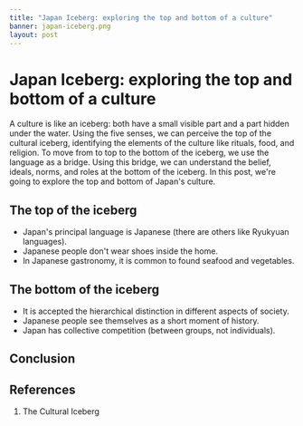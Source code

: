 ```yaml
---
title: "Japan Iceberg: exploring the top and bottom of a culture"
banner: japan-iceberg.png
layout: post
---
```


# Japan Iceberg: exploring the top and bottom of a culture
A culture is like an iceberg: both have a small visible part and a part hidden under the water. Using the five senses, we can perceive the top of the cultural iceberg, identifying the elements of the culture like rituals, food, and religion. To move from to top to the bottom of the iceberg, we use the language as a bridge. Using this bridge, we can understand the belief, ideals, norms, and roles at the bottom of the iceberg. In this post, we're going to explore the top and bottom of Japan's culture.

## The top of the iceberg
- Japan's principal language is Japanese (there are others like Ryukyuan languages).
- Japanese people don't wear shoes inside the home.
- In Japanese gastronomy, it is common to found seafood and vegetables.

## The bottom of the iceberg
- It is accepted the hierarchical distinction in different aspects of society.
- Japanese people see themselves as a short moment of history.
- Japan has collective competition (between groups, not individuals).

## Conclusion

## References
1. The Cultural Iceberg